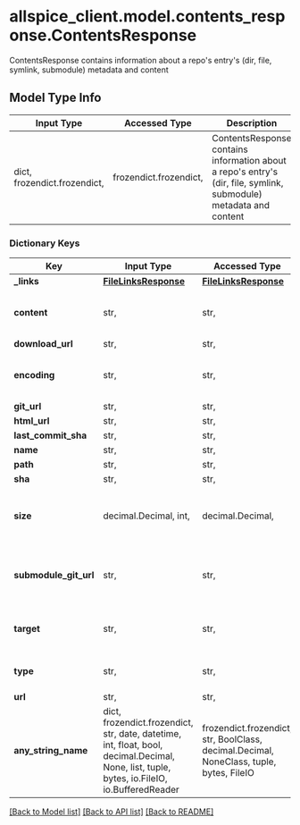 # allspice_client.model.contents_response.ContentsResponse

ContentsResponse contains information about a repo's entry's (dir, file, symlink, submodule) metadata and content

## Model Type Info
Input Type | Accessed Type | Description | Notes
------------ | ------------- | ------------- | -------------
dict, frozendict.frozendict,  | frozendict.frozendict,  | ContentsResponse contains information about a repo&#x27;s entry&#x27;s (dir, file, symlink, submodule) metadata and content | 

### Dictionary Keys
Key | Input Type | Accessed Type | Description | Notes
------------ | ------------- | ------------- | ------------- | -------------
**_links** | [**FileLinksResponse**](FileLinksResponse.md) | [**FileLinksResponse**](FileLinksResponse.md) |  | [optional] 
**content** | str,  | str,  | &#x60;content&#x60; is populated when &#x60;type&#x60; is &#x60;file&#x60;, otherwise null | [optional] 
**download_url** | str,  | str,  |  | [optional] 
**encoding** | str,  | str,  | &#x60;encoding&#x60; is populated when &#x60;type&#x60; is &#x60;file&#x60;, otherwise null | [optional] 
**git_url** | str,  | str,  |  | [optional] 
**html_url** | str,  | str,  |  | [optional] 
**last_commit_sha** | str,  | str,  |  | [optional] 
**name** | str,  | str,  |  | [optional] 
**path** | str,  | str,  |  | [optional] 
**sha** | str,  | str,  |  | [optional] 
**size** | decimal.Decimal, int,  | decimal.Decimal,  |  | [optional] value must be a 64 bit integer
**submodule_git_url** | str,  | str,  | &#x60;submodule_git_url&#x60; is populated when &#x60;type&#x60; is &#x60;submodule&#x60;, otherwise null | [optional] 
**target** | str,  | str,  | &#x60;target&#x60; is populated when &#x60;type&#x60; is &#x60;symlink&#x60;, otherwise null | [optional] 
**type** | str,  | str,  | &#x60;type&#x60; will be &#x60;file&#x60;, &#x60;dir&#x60;, &#x60;symlink&#x60;, or &#x60;submodule&#x60; | [optional] 
**url** | str,  | str,  |  | [optional] 
**any_string_name** | dict, frozendict.frozendict, str, date, datetime, int, float, bool, decimal.Decimal, None, list, tuple, bytes, io.FileIO, io.BufferedReader | frozendict.frozendict, str, BoolClass, decimal.Decimal, NoneClass, tuple, bytes, FileIO | any string name can be used but the value must be the correct type | [optional]

[[Back to Model list]](../../README.md#documentation-for-models) [[Back to API list]](../../README.md#documentation-for-api-endpoints) [[Back to README]](../../README.md)

